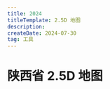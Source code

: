 ```yaml
---
title: 2024
titleTemplate: 2.5D 地图
description: 
createDate: 2024-07-30
tag: 工具  
---
```


# 陕西省 2.5D 地图

<div class="chart-bar">
  <map-chart />
</div>


<script setup>
  import MapChart from '@blog/mapchart';
</script>

<style lang="scss">
  .chart-bar {
    width: 80%;
    height: 500px;
    margin: 0 auto;
    margin-top: 30px;
  }
</style>